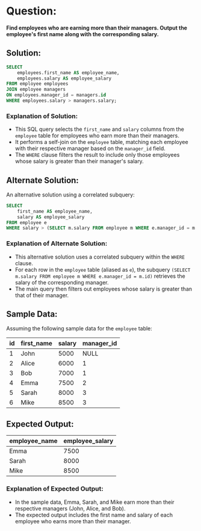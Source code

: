 # Question:

**Find employees who are earning more than their managers. Output the employee's first name along with the corresponding salary.**

## Solution:

```sql
SELECT
    employees.first_name AS employee_name,
    employees.salary AS employee_salary
FROM employee employees
JOIN employee managers
ON employees.manager_id = managers.id
WHERE employees.salary > managers.salary;
```

### Explanation of Solution:

- This SQL query selects the `first_name` and `salary` columns from the `employee` table for employees who earn more than their managers.
- It performs a self-join on the `employee` table, matching each employee with their respective manager based on the `manager_id` field.
- The `WHERE` clause filters the result to include only those employees whose salary is greater than their manager's salary.

## Alternate Solution:

An alternative solution using a correlated subquery:

```sql
SELECT
    first_name AS employee_name,
    salary AS employee_salary
FROM employee e
WHERE salary > (SELECT m.salary FROM employee m WHERE e.manager_id = m.id);
```

### Explanation of Alternate Solution:

- This alternative solution uses a correlated subquery within the `WHERE` clause.
- For each row in the `employee` table (aliased as `e`), the subquery `(SELECT m.salary FROM employee m WHERE e.manager_id = m.id)` retrieves the salary of the corresponding manager.
- The main query then filters out employees whose salary is greater than that of their manager.

## Sample Data:

Assuming the following sample data for the `employee` table:

| id | first_name | salary | manager_id |
|----|------------|--------|------------|
| 1  | John       | 5000   | NULL       |
| 2  | Alice      | 6000   | 1          |
| 3  | Bob        | 7000   | 1          |
| 4  | Emma       | 7500   | 2          |
| 5  | Sarah      | 8000   | 3          |
| 6  | Mike       | 8500   | 3          |

## Expected Output:

| employee_name | employee_salary |
|---------------|-----------------|
| Emma          | 7500            |
| Sarah         | 8000            |
| Mike          | 8500            |

### Explanation of Expected Output:

- In the sample data, Emma, Sarah, and Mike earn more than their respective managers (John, Alice, and Bob).
- The expected output includes the first name and salary of each employee who earns more than their manager.

